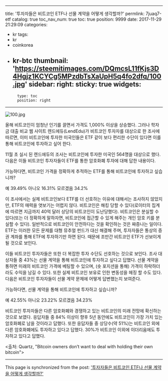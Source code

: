 
---
title: '투자자들은 비트코인 ETF나 선물 계약을 어떻게 생각할까?'
permlink: 7juaq7-etf
catalog: true
toc_nav_num: true
toc: true
position: 9999
date: 2017-11-29 21:29:09
categories:
- kr
tags:
- kr
- coinkorea
- kr-btc
thumbnail: 'https://steemitimages.com/DQmcsL11fKjs3D4Hgjz1KCYCg5MPzdbTsXaUpH5q4fo2dfq/100.jpg'
sidebar:
    right:
        sticky: true
widgets:
    -
        type: toc
        position: right
---


![100.jpg](https://steemitimages.com/DQmcsL11fKjs3D4Hgjz1KCYCg5MPzdbTsXaUpH5q4fo2dfq/100.jpg)

올해 비트코인이 엄청난 인기를 끌면서 가격도 1,000% 이상을 상승했다. 그러나 학자금 대출 비교 웹 사이트 렌드에듀(LendEdu)가 비트코인 투자자를 대상으로 한 조사에 따르면, 이미 비트코인에 투자한 미국인들은 ETF 같이 보다 편리한 수단이 있다면 이를 통해 비트코인에 투자하고 싶어 한다. 

11월 초 실시 된 렌드에듀의 조사는 비트코인에 투자한 미국인 564명을 대상으로 했다.  다음은 이들 비트코인 투자자들이 ETF를 통한 암호화폐 투자에 대해 답한 내용이다.

가능하다면, 비트코인 가격을 정확하게 추적하는 ETF를 통해 비트코인에 투자하고 싶습니까?

예                 39.49%
아니오      16.31%
모르겠음    34.2%

이 조사에서는 실제 비트코인보다 ETF를 더 선호하는 이유에 대해서는 조사하지 않았지만, ETF의 매력을 엿보기는 어렵지 않다.  비트코인은 해킹 당할 수 있다(로이터의 집계에 따르면 지금까지 40억 달러 상당의 비트코인이 도난당했다).  비트코인은 분실할 수 있다(또는 더 정확하게 말하자면, 비트코인에 접근할 수 있게 해주는 개인 암호 키를 분실할 수 있다).  일반적으로 비트코인이 안전하다는 것을 확인하는 것은 짜증나는 일이다.  ETF는 이러한 모든 문제를 대형 뮤추얼 펀드가 대신 해결해 주며, 투자자들은 통상의 증권 계좌를 통해 ETF에 투자하기만 하면 된다.  때문에 조만간 비트코인 ETF가 선보이게 될 것으로 보인다. 

이들 비트코인 투자자들은 또한 더 복잡한 투자 수단도 선호하는 것으로 보인다.  조사 대상자들 중 43%는 선물 계약을 통해 비트코인에 투자하고 싶다고 답했다.  선물 계약을 통하면  미래의 비트코인 가격에 베팅할 수 있으며, (숏 포지션을 통해) 가격이 하락하더라도 수익을 남길 수 있다.  또한 실제 비트코인 보유로 인한 변동성을 헤징 할 수도 있다.  다음은 비트코인 투자자들이 선물 계약 문제에 어떻게 답변했는지 보여준다.

가능하다면, 선물 계약을 통해 비트코인에 투자하고 싶습니까?  

예           42.55%
아니오       23.22%
모르겠음	     34.23%

비트코인 투자자들은 다른 암호화폐와 경쟁하고 있는 비트코인의 미래 전망에 확신하는 것으로 보였다. 응답자들 중 84% 이상이 향후 5년 동안에도 비트코인이 가장 가치 있는 암호화폐로 남을 것이라고 답했다.  또한 응답자들 중 상당수(약 51%)는 비트코인 외에 다른 암호화폐에도 투자하고 있다고 답했다. 30%가 비트코인 이외에 이더리움에도 투자하고 있다고 답했다. 

<출처: Quartz, "Bitcoin owners don’t want to deal with holding their own bitcoin">

- - -

This page is synchronized from the post: ['투자자들은 비트코인 ETF나 선물 계약을 어떻게 생각할까?'](https://steemit.com/@pius.pius/7juaq7-etf)
